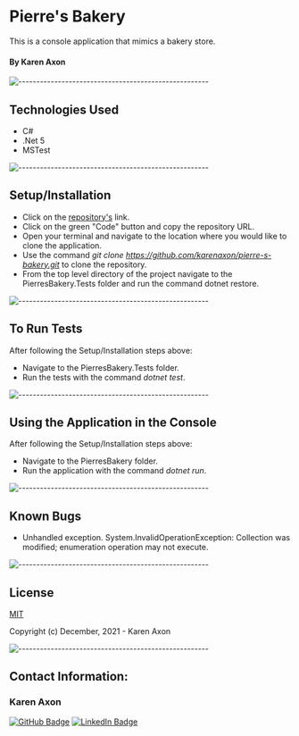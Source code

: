 # Pierre's Bakery
This is a console application that mimics a bakery store.

#### By Karen Axon



![-----------------------------------------------------](https://raw.githubusercontent.com/andreasbm/readme/master/assets/lines/aqua.png)

## Technologies Used
* C#
* .Net 5
* MSTest

![-----------------------------------------------------](https://raw.githubusercontent.com/andreasbm/readme/master/assets/lines/aqua.png)

## Setup/Installation 
* Click on the [repository's](https://github.com/karenaxon/pierre-s-bakery.git) link.
* Click on the green "Code" button and copy the repository URL.
* Open your terminal and navigate to the location where you would like to clone the application.
* Use the command _git clone https://github.com/karenaxon/pierre-s-bakery.git_ to clone the repository.
* From the top level directory of the project navigate to the PierresBakery.Tests folder and run the command dotnet restore.

![-----------------------------------------------------](https://raw.githubusercontent.com/andreasbm/readme/master/assets/lines/aqua.png)

## To Run Tests
After following the Setup/Installation steps above: 
* Navigate to the PierresBakery.Tests folder.
* Run the tests with the command _dotnet test_.

![-----------------------------------------------------](https://raw.githubusercontent.com/andreasbm/readme/master/assets/lines/aqua.png)

## Using the Application in the Console
After following the Setup/Installation steps above: 
  * Navigate to the PierresBakery folder.
  * Run the application  with the command _dotnet run_.

![-----------------------------------------------------](https://raw.githubusercontent.com/andreasbm/readme/master/assets/lines/aqua.png)

## Known Bugs
* Unhandled exception. System.InvalidOperationException: Collection was modified; enumeration operation may not execute.

![-----------------------------------------------------](https://raw.githubusercontent.com/andreasbm/readme/master/assets/lines/aqua.png)

## License

[MIT](https://choosealicense.com/licenses/mit/)

Copyright (c) December, 2021 - Karen Axon

![-----------------------------------------------------](https://raw.githubusercontent.com/andreasbm/readme/master/assets/lines/aqua.png)


## Contact Information:

<h3>Karen Axon</h3>

[![GitHub Badge](https://img.shields.io/badge/GitHub-100000?style=for-the-badge&logo=github&logoColor=white)](https://github.com/karenaxon)
[![LinkedIn Badge](https://img.shields.io/badge/LinkedIn-0077B5?style=for-the-badge&logo=linkedin&logoColor=white)](https://www.linkedin.com/in/kaxon)
